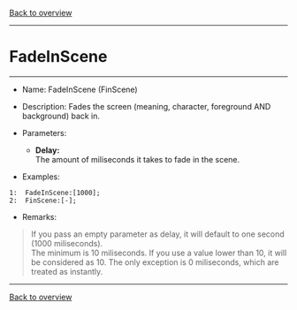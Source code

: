 [Back to overview](index.md)

---
# FadeInScene 
---
- Name: FadeInScene  (FinScene)
- Description: Fades the screen (meaning, character, foreground AND background) back in.
- Parameters:
  - **Delay:**  
    The amount of miliseconds it takes to fade in the scene.

- Examples:
```
1:  FadeInScene:[1000];
2:  FinScene:[-];
```

- Remarks:
> If you pass an empty parameter as delay, it will default to one second (1000 miliseconds).  
The minimum is 10 miliseconds. If you use a value lower than 10, it will be considered as 10. The only exception is 0 miliseconds, which are treated as instantly.

---
[Back to overview](index.md)